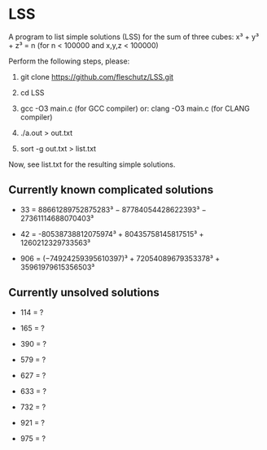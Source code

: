 LSS
===

A program to list simple solutions (LSS) for the sum of three cubes: x³ + y³ + z³ = n (for n < 100000 and x,y,z < 100000)

Perform the following steps, please:

1. git clone https://github.com/fleschutz/LSS.git

2. cd LSS

3. gcc -O3 main.c (for GCC compiler) or: clang -O3 main.c (for CLANG compiler)

4. ./a.out > out.txt

5. sort -g out.txt > list.txt

Now, see list.txt for the resulting simple solutions.


Currently known complicated solutions
-------------------------------------
* 33 = 88661289752875283³ − 87784054428622393³ − 27361114688070403³

* 42 = -80538738812075974³ + 80435758145817515³ + 1260212329733563³ 

* 906 = (−74924259395610397)³ + 72054089679353378³ + 35961979615356503³


Currently unsolved solutions
----------------------------
* 114 = ?

* 165 = ?

* 390 = ?

* 579 = ?

* 627 = ?

* 633 = ?

* 732 = ?

* 921 = ?

* 975 = ?

